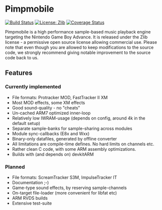 # Pimpmobile

[![Build Status](https://travis-ci.org/kusma/pimpmobile.svg?branch=master)](https://travis-ci.org/kusma/pimpmobile)
[![License: Zlib](https://img.shields.io/badge/License-Zlib-blue.svg)](https://opensource.org/licenses/Zlib)
[![Coverage Status](https://coveralls.io/repos/github/kusma/pimpmobile/badge.svg?branch=master)](https://coveralls.io/github/kusma/pimpmobile?branch=master)

Pimpmobile is a high performance sample-based music playback engine
targeting the Nintendo Game Boy Advance. It is released under the
Zlib license - a permissive open source license allowing commercial
use. Please note that even though you are allowed to keep
modifications to the source code, we strongly recommend giving
notable improvement to the source code back to us.

## Features

### Currently implemented
* File formats: Protracker MOD, FastTracker II XM
* Most MOD effects, some XM effects
* Good sound-quality - no "cheats"
* Un-cached ARM7 optimized inner-loop
* Relatively low IWRAM-usage (depends on config, around 4k in the default setup)
* Separate sample-banks for sample-sharing across modules
* Module sync-callbacks (E8x and Wxx)
* Binary-only datafiles, generated by offline converter
* All limitations are compile-time defines. No hard limits on channels etc.
* Rather clean C code, with some ARM assembly optimizations.
* Builds with (and depends on) devkitARM

### Planned

* File formats: ScreamTracker S3M, ImpulseTracker IT
* Documentation ;-)
* Game-type sound effects, by reserving sample-channels
* On-target file-loader (more convenient for libfat etc)
* ARM RVDS builds
* Extensive test-suite
